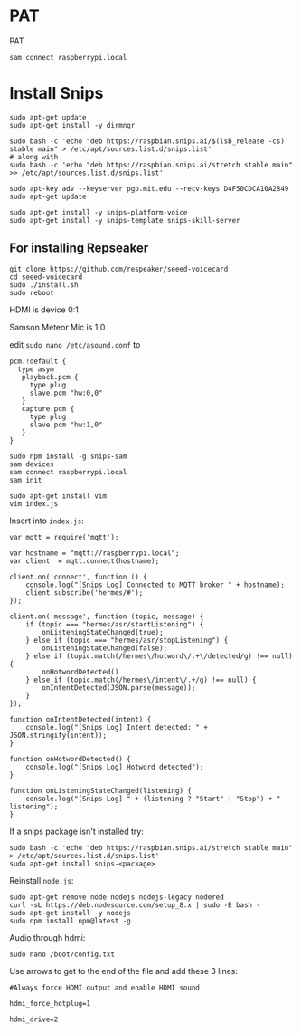 # PAT
PAT

`sam connect raspberrypi.local`

# Install Snips
```
sudo apt-get update
sudo apt-get install -y dirmngr

sudo bash -c 'echo "deb https://raspbian.snips.ai/$(lsb_release -cs) stable main" > /etc/apt/sources.list.d/snips.list'
# along with
sudo bash -c 'echo "deb https://raspbian.snips.ai/stretch stable main" >> /etc/apt/sources.list.d/snips.list'

sudo apt-key adv --keyserver pgp.mit.edu --recv-keys D4F50CDCA10A2849
sudo apt-get update
```

```
sudo apt-get install -y snips-platform-voice
sudo apt-get install -y snips-template snips-skill-server

```


## For installing Repseaker
```
git clone https://github.com/respeaker/seeed-voicecard
cd seeed-voicecard
sudo ./install.sh
sudo reboot
```

HDMI is device 0:1

Samson Meteor Mic is 1:0

edit `sudo nano /etc/asound.conf` to 
```
pcm.!default {
  type asym
   playback.pcm {
     type plug
     slave.pcm "hw:0,0"
   }
   capture.pcm {
     type plug
     slave.pcm "hw:1,0"
   }
}
```



```
sudo npm install -g snips-sam
sam devices
sam connect raspberrypi.local
sam init
```

```
sudo apt-get install vim
vim index.js
```

Insert into `index.js`:
```
var mqtt = require('mqtt');

var hostname = "mqtt://raspberrypi.local";
var client  = mqtt.connect(hostname);

client.on('connect', function () {
    console.log("[Snips Log] Connected to MQTT broker " + hostname);
    client.subscribe('hermes/#');
});

client.on('message', function (topic, message) {
    if (topic === "hermes/asr/startListening") {
        onListeningStateChanged(true);
    } else if (topic === "hermes/asr/stopListening") {
        onListeningStateChanged(false);
    } else if (topic.match(/hermes\/hotword\/.+\/detected/g) !== null) {
        onHotwordDetected()
    } else if (topic.match(/hermes\/intent\/.+/g) !== null) {
        onIntentDetected(JSON.parse(message));
    }
});

function onIntentDetected(intent) {
    console.log("[Snips Log] Intent detected: " + JSON.stringify(intent));
}

function onHotwordDetected() {
    console.log("[Snips Log] Hotword detected");
}

function onListeningStateChanged(listening) {
    console.log("[Snips Log] " + (listening ? "Start" : "Stop") + " listening");
}
```

If a snips package isn't installed try:
```
sudo bash -c 'echo "deb https://raspbian.snips.ai/stretch stable main" > /etc/apt/sources.list.d/snips.list'
sudo apt-get install snips-<package>
```


Reinstall `node.js`:
```
sudo apt-get remove node nodejs nodejs-legacy nodered
curl -sL https://deb.nodesource.com/setup_8.x | sudo -E bash -
sudo apt-get install -y nodejs
sudo npm install npm@latest -g

```

Audio through hdmi:
```
sudo nano /boot/config.txt
```

Use arrows to get to the end of the file and add these 3 lines:
```
#Always force HDMI output and enable HDMI sound

hdmi_force_hotplug=1

hdmi_drive=2
```